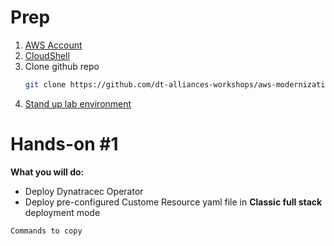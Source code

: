 # Prep

1. [AWS Account](https://learn.alliances.dynatracelabs.com/codelabs/aws-lab0%20immersion-day/index.html?index=..%2F..aws-immersion-day#2)
1. [CloudShell](https://learn.alliances.dynatracelabs.com/codelabs/aws-lab0%20immersion-day/index.html?index=..%2F..aws-immersion-day#3)
1. Clone github repo
   ```bash
   git clone https://github.com/dt-alliances-workshops/aws-modernization-dt-orders-setup.git
   ```
1. [Stand up lab environment](https://learn.alliances.dynatracelabs.com/codelabs/aws-lab0%20immersion-day/index.html?index=..%2F..aws-immersion-day#4)

# Hands-on #1

**What you will do:**
- Deploy Dynatracec Operator
- Deploy pre-configured Custome Resource yaml file in **Classic full stack** deployment mode 

```bash
Commands to copy
```

